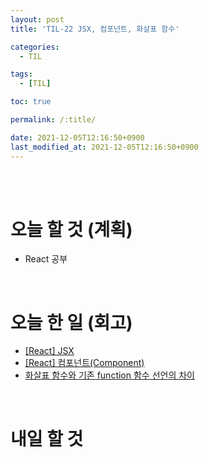 ```yaml
---
layout: post
title: 'TIL-22 JSX, 컴포넌트, 화살표 함수'

categories: 
  - TIL

tags: 
  - [TIL]

toc: true

permalink: /:title/

date: 2021-12-05T12:16:50+0900
last_modified_at: 2021-12-05T12:16:50+0900
---
```


<br>
<br>

# 오늘 할 것 (계획)

- React 공부

<br>

# 오늘 한 일 (회고)

- [[React] JSX](../react-04)
- [[React] 컴포넌트(Component)](../react-05)
- [화살표 함수와 기존 function 함수 선언의 차이](../javascript-13)

<br>

# 내일 할 것

